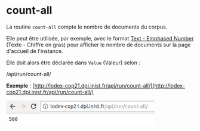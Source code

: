 # count-all

La routine `count-all` compte le nombre de documents du corpus.

Elle peut être utilisée, par exemple, avec le format [Text - Emphased Number](/Administration/Modèle/Format/EmphasedNumber.md) \(Texte - Chiffre en gras\) pour afficher le nombre de documents sur la page d'accueil de l'instance.

Elle doit alors être déclarée dans `Value` \(Valeur\) selon :

/api/run/count-all/

**Exemple** : [http://lodex-cop21.dpi.inist.fr/api/run/count-all/](http://lodex-cop21.dpi.inist.fr/api/run/count-all/)

![](/assets/RoutineCountAll.png)


